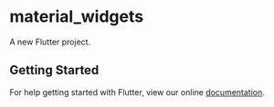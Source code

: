 # material_widgets

A new Flutter project.

## Getting Started

For help getting started with Flutter, view our online
[documentation](https://flutter.io/).
